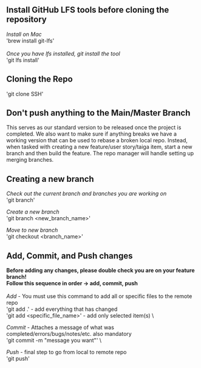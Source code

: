 ## Install GitHub LFS tools before cloning the repository

*Install on Mac* \
'brew install git-lfs' \
\
*Once you have lfs installed, git install the tool* \
'git lfs install'

## Cloning the Repo
'git clone SSH'

## Don't push anything to the Main/Master Branch
This serves as our standard version to be released once the project is completed. We also want to make sure if anything breaks we have a working version that can be used to rebase
a broken local repo. Instead, when tasked with creating a new feature/user story/taiga item, start a new branch and then build the feature. The repo manager will handle setting up
merging branches. 

## Creating a new branch
*Check out the current branch and branches you are working on* \
'git branch'

*Create a new branch* \
'git branch <new_branch_name>'

*Move to new branch* \
'git checkout <branch_name>'

## Add, Commit, and Push changes
**Before adding any changes, please double check you are on your feature branch!** \
**Follow this sequence in order -> add, commit, push** \
\
*Add* - You must use this command to add all or specific files to the remote repo \
'git add .' - add everything that has changed \
'git add <specific_file_name>' - add only selected item(s) \

*Commit* - Attaches a message of what was completed/errors/bugs/notes/etc. also mandatory \
'git commit -m "message you want"' \

*Push* -  final step to go from local to remote repo \
'git push'
